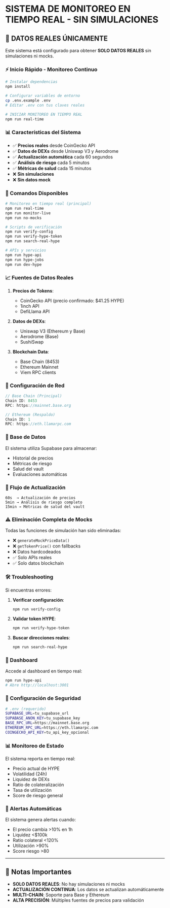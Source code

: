 # SISTEMA DE MONITOREO EN TIEMPO REAL - SIN SIMULACIONES

## 🚀 DATOS REALES ÚNICAMENTE

Este sistema está configurado para obtener **SOLO DATOS REALES** sin simulaciones ni mocks.

### ⚡ Inicio Rápido - Monitoreo Continuo

```bash
# Instalar dependencias
npm install

# Configurar variables de entorno
cp .env.example .env
# Editar .env con tus claves reales

# INICIAR MONITOREO EN TIEMPO REAL
npm run real-time
```

### 📊 Características del Sistema

- ✅ **Precios reales** desde CoinGecko API
- ✅ **Datos de DEXs** desde Uniswap V3 y Aerodrome
- ✅ **Actualización automática** cada 60 segundos
- ✅ **Análisis de riesgo** cada 5 minutos
- ✅ **Métricas de salud** cada 15 minutos
- ❌ **Sin simulaciones**
- ❌ **Sin datos mock**

### 🔧 Comandos Disponibles

```bash
# Monitoreo en tiempo real (principal)
npm run real-time
npm run monitor-live
npm run no-mocks

# Scripts de verificación
npm run verify-config
npm run verify-hype-token
npm run search-real-hype

# APIs y servicios
npm run hype-api
npm run hype-jobs
npm run dev-hype
```

### 📈 Fuentes de Datos Reales

1. **Precios de Tokens**:
   - CoinGecko API (precio confirmado: $41.25 HYPE)
   - 1inch API
   - DefiLlama API

2. **Datos de DEXs**:
   - Uniswap V3 (Ethereum y Base)
   - Aerodrome (Base)
   - SushiSwap

3. **Blockchain Data**:
   - Base Chain (8453)
   - Ethereum Mainnet
   - Viem RPC clients

### 🎯 Configuración de Red

```javascript
// Base Chain (Principal)
Chain ID: 8453
RPC: https://mainnet.base.org

// Ethereum (Respaldo)
Chain ID: 1
RPC: https://eth.llamarpc.com
```

### 💾 Base de Datos

El sistema utiliza Supabase para almacenar:
- Historial de precios
- Métricas de riesgo
- Salud del vault
- Evaluaciones automáticas

### 🔄 Flujo de Actualización

```
60s  → Actualización de precios
5min → Análisis de riesgo completo
15min → Métricas de salud del vault
```

### ⚠️ Eliminación Completa de Mocks

Todas las funciones de simulación han sido eliminadas:
- ❌ `generateMockPriceData()`
- ❌ `getTokenPrice()` con fallbacks
- ❌ Datos hardcodeados
- ✅ Solo APIs reales
- ✅ Solo datos blockchain

### 🛠️ Troubleshooting

Si encuentras errores:

1. **Verificar configuración**:
   ```bash
   npm run verify-config
   ```

2. **Validar token HYPE**:
   ```bash
   npm run verify-hype-token
   ```

3. **Buscar direcciones reales**:
   ```bash
   npm run search-real-hype
   ```

### 📱 Dashboard

Accede al dashboard en tiempo real:
```bash
npm run hype-api
# Abre http://localhost:3001
```

### 🔐 Configuración de Seguridad

```bash
# .env (requerido)
SUPABASE_URL=tu_supabase_url
SUPABASE_ANON_KEY=tu_supabase_key
BASE_RPC_URL=https://mainnet.base.org
ETHEREUM_RPC_URL=https://eth.llamarpc.com
COINGECKO_API_KEY=tu_api_key_opcional
```

### 📊 Monitoreo de Estado

El sistema reporta en tiempo real:
- Precio actual de HYPE
- Volatilidad (24h)
- Liquidez de DEXs
- Ratio de colateralización
- Tasa de utilización
- Score de riesgo general

### 🚨 Alertas Automáticas

El sistema genera alertas cuando:
- El precio cambia >10% en 1h
- Liquidez <$100k
- Ratio colateral <120%
- Utilización >90%
- Score riesgo >80

---

## 📝 Notas Importantes

- **SOLO DATOS REALES**: No hay simulaciones ni mocks
- **ACTUALIZACIÓN CONTINUA**: Los datos se actualizan automáticamente
- **MULTI-CHAIN**: Soporte para Base y Ethereum
- **ALTA PRECISIÓN**: Múltiples fuentes de precios para validación
